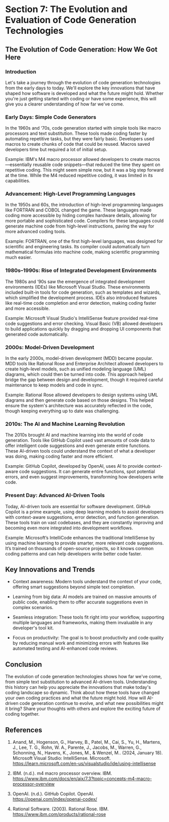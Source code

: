 # Section 7: The Evolution and Evaluation of Code Generation Technologies

## The Evolution of Code Generation: How We Got Here

### Introduction

Let's take a journey through the evolution of code generation technologies from the early days to today. We'll explore the key innovations that have shaped how software is developed and what the future might hold. Whether you're just getting started with coding or have some experience, this will give you a clearer understanding of how far we've come.

### Early Days: Simple Code Generators

In the 1960s and ‘70s, code generation started with simple tools like macro processors and text substitution. These tools made coding faster by automating repetitive tasks, but they were fairly basic. Developers used macros to create chunks of code that could be reused. Macros saved developers time but required a lot of initial setup.

Example: IBM's M4 macro processor allowed developers to create macros—essentially reusable code snippets—that reduced the time they spent on repetitive coding. This might seem simple now, but it was a big step forward at the time. While the M4 reduced repetitive coding, it was limited in its capabilities.

### Advancement: High-Level Programming Languages

In the 1950s and 60s, the introduction of high-level programming languages like FORTRAN and COBOL changed the game. These languages made coding more accessible by hiding complex hardware details, allowing for more portable and sophisticated code. Compilers for these languages could generate machine code from high-level instructions, paving the way for more advanced coding tools.

Example: FORTRAN, one of the first high-level languages, was designed for scientific and engineering tasks. Its compiler could automatically turn mathematical formulas into machine code, making scientific programming much easier.

### 1980s–1990s: Rise of Integrated Development Environments

The 1980s and ‘90s saw the emergence of integrated development environments (IDEs) like Microsoft Visual Studio. These environments included built-in tools for code generation, such as templates and wizards, which simplified the development process. IDEs also introduced features like real-time code completion and error detection, making coding faster and more accessible.

Example: Microsoft Visual Studio's IntelliSense feature provided real-time code suggestions and error checking. Visual Basic (VB) allowed developers to build applications quickly by dragging and dropping UI components that generated code automatically.

### 2000s: Model-Driven Development

In the early 2000s, model-driven development (MDD) became popular. MDD tools like Rational Rose and Enterprise Architect allowed developers to create high-level models, such as unified modeling language (UML) diagrams, which could then be turned into code. This approach helped bridge the gap between design and development, though it required careful maintenance to keep models and code in sync.

Example: Rational Rose allowed developers to design systems using UML diagrams and then generate code based on those designs. This helped ensure the system's architecture was accurately reflected in the code, though keeping everything up to date was challenging.

### 2010s: The AI and Machine Learning Revolution

The 2010s brought AI and machine learning into the world of code generation. Tools like GitHub Copilot used vast amounts of code data to offer intelligent code suggestions and even generate entire functions. These AI-driven tools could understand the context of what a developer was doing, making coding faster and more efficient.

Example: GitHub Copilot, developed by OpenAI, uses AI to provide context-aware code suggestions. It can generate entire functions, spot potential errors, and even suggest improvements, transforming how developers write code.

### Present Day: Advanced AI-Driven Tools

Today, AI-driven tools are essential for software development. GitHub Copilot is a prime example, using deep learning models to assist developers with context-aware suggestions, error detection, and function generation. These tools train on vast codebases, and they are constantly improving and becoming even more integrated into development workflows.

Example: Microsoft’s IntelliCode enhances the traditional IntelliSense by using machine learning to provide smarter, more relevant code suggestions. It’s trained on thousands of open-source projects, so it knows common coding patterns and can help developers write better code faster.

## Key Innovations and Trends

- Context awareness: Modern tools understand the context of your code, offering smart suggestions beyond simple text completion.

- Learning from big data: AI models are trained on massive amounts of public code, enabling them to offer accurate suggestions even in complex scenarios.

- Seamless integration: These tools fit right into your workflow, supporting multiple languages and frameworks, making them invaluable in any developer's tool kit.

- Focus on productivity: The goal is to boost productivity and code quality by reducing manual work and minimizing errors with features like automated testing and AI-enhanced code reviews.

## Conclusion

The evolution of code generation technologies shows how far we've come, from simple text substitution to advanced AI-driven tools. Understanding this history can help you appreciate the innovations that make today's coding landscape so dynamic. Think about how these tools have changed your own coding practices and what the future might hold. How will AI-driven code generation continue to evolve, and what new possibilities might it bring? Share your thoughts with others and explore the exciting future of coding together.

## References

1. Anand, M., Hogenson, G., Harvey, B., Patel, M., Cai, S., Yu, H., Martens, J., Lee, T. G., Rohn, W. A., Parente, J., Jacobs, M., Warren, G., Schonning, N., Havens, K., Jones, M., & Wenzel, M.. (2024, January 18). Microsoft Visual Studio: IntelliSense. Microsoft.
<https://learn.microsoft.com/en-us/visualstudio/ide/using-intellisense>

2. IBM. (n.d.). m4 macro processor overview. IBM.
<https://www.ibm.com/docs/en/aix/7.3?topic=concepts-m4-macro-processor-overview>

3. OpenAI. (n.d.). GitHub Copilot. OpenAI.
<https://openai.com/index/openai-codex/>

4. Rational Software. (2003). Rational Rose. IBM.
<https://www.ibm.com/products/rational-rose>
  